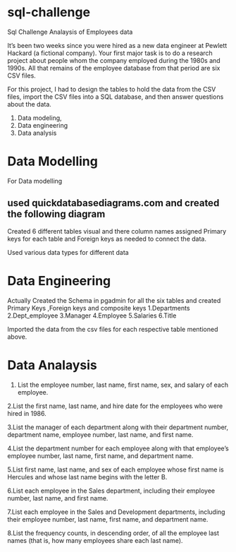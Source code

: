 # sql-challenge

Sql Challenge Analaysis of Employees data 

It’s been two weeks since you were hired as a new data engineer at Pewlett Hackard (a fictional company). Your first major task is to do a research project about people whom the company employed during the 1980s and 1990s. All that remains of the employee database from that period are six CSV files.

For this project, I had to design the tables to hold the data from the CSV files, import the CSV files into a SQL database, and then answer questions about the data. 
1. Data modeling, 
2. Data engineering 
3. Data analysis

# Data Modelling 

For Data modelling 
## used quickdatabasediagrams.com and created the following diagram
Created 6 different tables visual and there column names assigned Primary keys for each table and Foreign keys as needed to connect the data. 

Used various data types for different data 






# Data Engineering 

Actually Created the Schema in pgadmin for all the six tables and created Primary Keys ,Foreign keys and composite keys 
1.Departments
2.Dept_employee
3.Manager
4.Employee
5.Salaries
6.Title

Imported the data from the csv files for each respective table mentioned above.


# Data Analaysis

1. List the employee number, last name, first name, sex, and salary of each employee.

2.List the first name, last name, and hire date for the employees who were hired in 1986.

3.List the manager of each department along with their department number, department name, employee number, last name, and first name.

4.List the department number for each employee along with that employee’s employee number, last name, first name, and department name.

5.List first name, last name, and sex of each employee whose first name is Hercules and whose last name begins with the letter B.

6.List each employee in the Sales department, including their employee number, last name, and first name.

7.List each employee in the Sales and Development departments, including their employee number, last name, first name, and department name.

8.List the frequency counts, in descending order, of all the employee last names (that is, how many employees share each last name).




